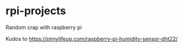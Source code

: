 # rpi-projects
Random crap with raspberry pi

Kudos to https://pimylifeup.com/raspberry-pi-humidity-sensor-dht22/
